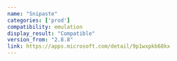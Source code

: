 ```yaml
---
name: "Snipaste"
categories: ['prod']
compatibility: emulation
display_result: "Compatible"
version_from: "2.8.8"
link: https://apps.microsoft.com/detail/9p1wxpkb68kx
---
```


